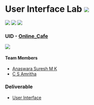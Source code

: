 # User Interface Lab ![](https://img.shields.io/badge/-Live-brightgreen)
![](https://img.shields.io/badge/Batch-22CYS-lightgreen) ![](https://img.shields.io/badge/UG-blue) ![](https://img.shields.io/badge/Subject-UID-blue)

### UID - [Online_Cafe](https://amrita-tifac-cyber-blockchain.github.io/20CYS202-User_Interface_Design/Assignments/CB.EN.U4CYS22007/ui/)
![](https://img.shields.io/badge/Template-Partial-silver)

#### Team Members
- [Anaswara Suresh M K](https://github.com/Anaswara-Suresh)
- [C S Amritha](https://github.com/CS-Amritha)

### Deliverable 
- [User Interface](https://github.com/Amrita-TIFAC-Cyber-Blockchain/20CYS202-User_Interface_Design/tree/main/Assignments/CB.EN.U4CYS22007/ui)
